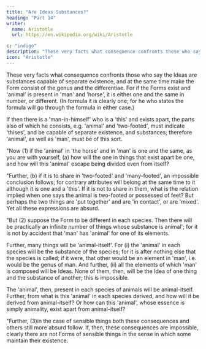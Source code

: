 ```yaml
---
title: "Are Ideas Substances?"
heading: "Part 14"
writer:
  name: Aristotle 
  url: https://en.wikipedia.org/wiki/Aristotle

c: "indigo"
description: "These very facts what consequence confronts those who say the Ideas are substances capable of separate existence, and at the same time make the Form consist of the genus and the differentiae"
icon: "Aristotle"
---
```



These very facts what consequence confronts those who say the Ideas are substances capable of separate existence, and at the same time make the Form consist of the genus and the differentiae. For if the Forms exist and 'animal' is present in 'man' and 'horse', it is either one and the same in number, or different. (In formula it is clearly one; for he who states the formula will go through the formula in either case.) 

If then there is a 'man-in-himself' who is a 'this' and exists apart, the parts also of which he consists, e.g. 'animal' and 'two-footed', must indicate 'thises', and be capable of separate existence, and substances; therefore 'animal', as well as 'man', must be of this sort.

"Now (1) if the 'animal' in 'the horse' and in 'man' is one and the same, as you are with yourself, (a) how will the one in things that exist apart be one, and how will this 'animal' escape being divided even from itself?

"Further, (b) if it is to share in 'two-footed' and 'many-footed', an impossible conclusion follows; for contrary attributes will belong at the same time to it although it is one and a 'this'. If it is not to share in them, what is the relation implied when one says the animal is two-footed or possessed of feet? But perhaps the two things are 'put together' and are 'in contact', or are 'mixed'. Yet all these expressions are absurd.

"But (2) suppose the Form to be different in each species. Then there will be practically an infinite number of things whose substance is animal'; for it is not by accident that 'man' has 'animal' for one of its elements. 

Further, many things will be 'animal-itself'. For (i) the 'animal' in each species will be the substance of the species; for it is after nothing else that the species is called; if it were, that other would be an element in 'man', i.e. would be the genus of man. And further, (ii) all the elements of which 'man' is composed will be Ideas. None of them, then, will be the Idea of one thing and the substance of another; this is impossible. 

The 'animal', then, present in each species of animals will be animal-itself. Further, from what is this 'animal' in each species derived, and how will it be derived from animal-itself? Or how can this 'animal', whose essence is simply animality, exist apart from animal-itself?

"Further, (3)in the case of sensible things both these consequences and others still more absurd follow. If, then, these consequences are impossible, clearly there are not Forms of sensible things in the sense in which some maintain their existence.
